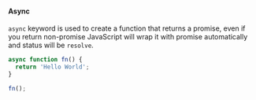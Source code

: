 #### Async

`async` keyword is used to create a function that returns a promise, even if you return non-promise JavaScript will wrap it with promise automatically and status will be `resolve`.

```JavaScript
async function fn() {
  return 'Hello World';
}

fn();
```
